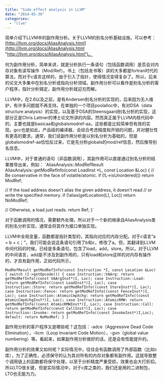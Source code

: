 ```yaml
---
title: "Side effect analysis in LLVM"
date: "2014-05-30"
categories: 
  - "llvm"
---
```


简单介绍下LLVM中的副作用分析。关于LLVM的别名分析基础设施，可以参考：[http://llvm.org/docs/AliasAnalysis.html](http://llvm.org/docs/AliasAnalysis.html "http://llvm.org/docs/AliasAnalysis.html")。

何为副作用分析，简单来讲，就是分析执行一条语句（包括函数调用）是否会对内存对象有读写操作（Mod/Ref）。书上（包括龙书等）讲的大多都是fortran时代的算法，而对于c语言这样的，由于引入了指针，使得情况变得复杂了。所以，后来的论文大多集中在别名分析或指向分析领域。副作用分析可以看作是别名分析的客户程序，指针分析搞定，副作用分析就迎刃而解。

LLVM中，在2.6以及之前，是有Andersen别名分析的实现的，后来因为无人维护，有许多问题就不再支持。在单独的一个项目poolalloc中，有对DSA（data structure analysis）的实现，以及基于DSA的Steensgaard别名分析的实现，这部分正是Chris Lattner的博士论文所讲的内容。然而真正属于LLVM内核代码中的，主要也就是basicaa和globalsmodref-aa，这些都是比较简单但有效的实现。gcc也是如此，产品级的编译器，会综合考虑精度和开销的问题，并对健壮性有更高的要求。通常，我们说副作用分析是以别名分析为基础的，但是globalsmodref-aa恰恰反过来，它是先分析globals的mod/ref信息，然后推导别名信息。

LLVM中，对于普通的语句（非函数调用），其副作用可以直接通过别名分析的结果推导出来，例如： `AliasAnalysis::ModRefResult AliasAnalysis::getModRefInfo(const LoadInst *L, const Location &Loc) { // Be conservative in the face of volatile/atomic. if (!L->isUnordered()) return ModRef;

// If the load address doesn't alias the given address, it doesn't read // or write the specified memory. if (!alias(getLocation(L), Loc)) return NoModRef;

// Otherwise, a load just reads. return Ref; }`

对于函数调用的情况，需要额外处理。所以对于一个新的继承自AliasAnalysis类的别名分析实现，通常会将其作为接口单独实现。

LLVM中全局变量，函数都是指针类型的，其指向对应的内存分配。对于c语言“a = b + c；”，我们可能会说这条语句引用了b和c，修改了a。但，其翻译到LLVM中间代码的时候，已经是多条语句，包含了load，add，store。所以，对于LLVM的中间语言，add是不涉及到副作用的，只有load和store这样的对内存有操作的，才具有副作用，正如代码所示，

`ModRefResult getModRefInfo(const Instruction *I, const Location &Loc) { switch (I->getOpcode()) { case Instruction::VAArg: return getModRefInfo((const VAArgInst*)I, Loc); case Instruction::Load: return getModRefInfo((const LoadInst*)I, Loc); case Instruction::Store: return getModRefInfo((const StoreInst*)I, Loc); case Instruction::Fence: return getModRefInfo((const FenceInst*)I, Loc); case Instruction::AtomicCmpXchg: return getModRefInfo((const AtomicCmpXchgInst*)I, Loc); case Instruction::AtomicRMW: return getModRefInfo((const AtomicRMWInst*)I, Loc); case Instruction::Call: return getModRefInfo((const CallInst*)I, Loc); case Instruction::Invoke: return getModRefInfo((const InvokeInst*)I,Loc); default: return NoModRef; } }`

副作用分析的客户程序又是哪些呢？这包括：-adce（Aggressive Dead Code Elimination），-licm（Loop Invariant Code Motion），-gvn（global value numbering）等。看起来，如果副作用分析做好的话，还是会有性能提升的。

副作用分析的效果又如何呢？实际情况中，往往会有函数调用了外部函数（比如c库），为了正确性，必须保守的认为其对所有的内存对象都有副作用。这就导致整个调用链上的函数都将保守处理，以至于分析精度严重受损，效果也会大打折扣。所以LTO很关键，但是实际情况中，对于c库之类的，我们还是用的二进制包，LTO也无能为力。
